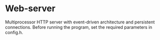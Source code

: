 # Web-server
Multiprocessor HTTP server with event-driven architecture and persistent connections.
Before running the program, set the required parameters in config.h.
